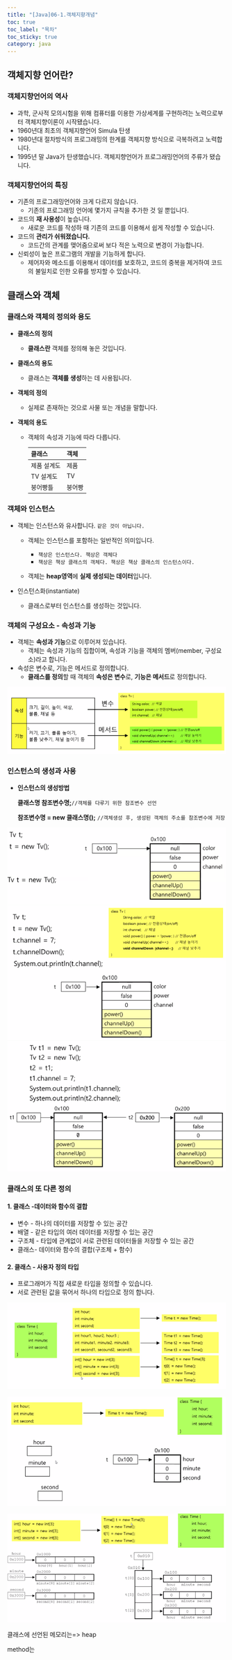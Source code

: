 ```yaml
---
title: "[Java]06-1.객체지향개념"
toc: true
toc_label: "목차"
toc_sticky: true
category: java
---
```


## 객체지향 언어란?

### 객체지향언어의 역사

- 과학, 군사적 모의시험을 위해 컴퓨터를 이용한 가상세계를 구현하려는 노력으로부터 객체지향이론이 시작됐습니다.
- 1960년대 최초의 객체지향언어 Simula 탄생
- 1980년대 절차방식의 프로그래밍의 한계를 객체지향 방식으로 극복하려고 노력합니다.
- 1995년 말 Java가 탄생했습니다. 객체지향언어가 프로그래밍언어의 주류가 됐습니다.

### 객체지향언어의 특징

- 기존의 프로그래밍언어와 크게 다르지 않습니다.
  - 기존의 프로그래밍 언어에 몇가지 규칙을 추가한 것 일 뿐입니다.
- 코드의 **재 사용성**이 높습니다.
  - 새로운 코드를 작성하 때 기존의 코드를 이용해서 쉽게 작성할 수 있습니다.
- 코드의 **관리가 쉬워졌습니다.**
  - 코드간의 관계를 맺어줌으로써 보다 적은 노력으로 변경이 가능합니다.
- 신뢰성이 높은 프로그램의 개발을 기능하게 합니다.
  - 제어자와 메소드를 이용해서 데이터를 보호하고, 코드의 중복을 제거하여 코드의 불일치로 인한 오류를 방지할 수 있습니다.



## 클래스와 객체

### 클래스와 객체의 정의와 용도

- **클래스의 정의**

  - **클래스란** <span class="hlm">객체를 정의해 놓은 것</span>입니다.

- **클래스의 용도**

  - 클래스는 **객체를 생성**하는 데 사용됩니다.

- **객체의 정의**

  - 실제로 존재하는 것으로 사물 또는 개념을 말합니다.

- **객체의 용도**

  - 객체의 속성과 기능에 따라 다릅니다.

    | 클래스      | 객체   |
    | ----------- | ------ |
    | 제품 설계도 | 제품   |
    | TV 설계도   | TV     |
    | 붕어빵틀    | 붕어빵 |

    

### 객체와 인스턴스

- 객체는 인스턴스와 유사합니다. `같은 것이 아닙니다. `

  - 객체는 인스턴스를 포함하는 일반적인 의미입니다.
    - `책상은 인스턴스다. 책상은 객체다`
    - `책상은 책상 클래스의 객체다. 책상은 책상 클래스의 인스턴스이다.`

  - 객체는 **heap영역**에 **실제 생성되는 데이터**입니다.

- 인스턴스화(instantiate)

  - 클래스로부터 인스턴스를 생성하는 것입니다.



### 객체의 구성요소 - 속성과 기능

- 객체는 **속성과 기능**으로 이루어져 있습니다.
  - 객체는 속성과 기능의 집합이며, 속성과 기능을 객체의 멤버(member, 구성요소)라고 합니다.
- 속성은 변수로, 기능은 메서드로 정의합니다.
  - **클래스를 정의**할 때 객체의 **속성은 변수**로, **기능은 메서드**로 정의합니다.

<img src="/../../images/2024-01-30-객체지향개념/image-20240130102323790.png" alt="image-20240130102323790" style="zoom:80%;" />

### 인스턴스의 생성과 사용

- **인스턴스의 생성방법**

  **클래스명 참조변수명;**`//객체를 다루기 위한 참조변수 선언 `

  **참조변수명 = new 클래스명();** `//객체생성 후, 생성된 객체의 주소를 참조변수에 저장`

<img src="/../../images/2024-01-30-객체지향개념/image-20240130102350814.png" alt="image-20240130102350814" style="zoom:80%;" />

<img src="/../../images/2024-01-30-객체지향개념/image-20240130102930915.png" alt="image-20240130102930915" style="zoom:80%;" />

<img src="/../../images/2024-01-30-객체지향개념/image-20240130102951897.png" alt="image-20240130102951897" style="zoom:80%;" />

### 클래스의 또 다른 정의

#### 1. 클래스 -데이터와 함수의 결합

- 변수 - 하나의 데이터를 저장할 수 있는 공간
- 배열 -  같은 타입의 여러 데이터를 저장할 수 있는 공간
- 구조체 - 타입에 관계없이 서로 관련된 데이터들을 저장할 수 있는 공간
- 클래스- 데이터와 함수의 결합(구조체 + 함수)

#### 2. 클래스 - 사용자 정의 타입

- 프로그래머가 직접 새로운 타입을 정의할 수 있습니다.
- 서로 관련된 값을 묶어서 하나의 타입으로 정의 합니다.



![image-20240130104146651](../../../images/2024-01-30-객체지향개념/image-20240130104146651.png)

![image-20240130104155545](../../../images/2024-01-30-객체지향개념/image-20240130104155545.png)

![image-20240130104218145](../../../images/2024-01-30-객체지향개념/image-20240130104218145.png)

클래스에 선언된 메모리는=> heap

method는 